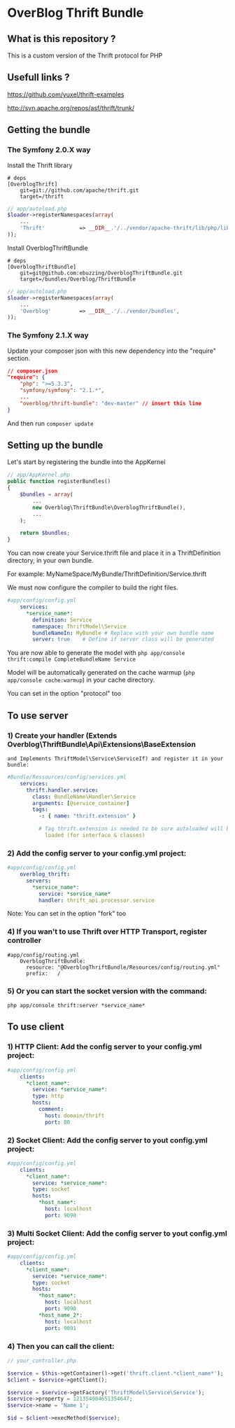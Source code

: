 # OverBlog Thrift Bundle #

What is this repository ?
----------------------

This is a custom version of the Thrift protocol for PHP

Usefull links ?
----------------------

https://github.com/yuxel/thrift-examples

http://svn.apache.org/repos/asf/thrift/trunk/

Getting the bundle
------------------
### The Symfony 2.0.X way

Install the Thrift library
```
# deps
[OverblogThrift]
    git=git://github.com/apache/thrift.git
    target=/thrift
```
``` php
// app/autoload.php
$loader->registerNamespaces(array(
    ...
    'Thrift'           => __DIR__.'/../vendor/apache-thrift/lib/php/lib',
));
```

Install OverblogThriftBundle
```
# deps
[OverblogThriftBundle]
    git=git@github.com:ebuzzing/OverblogThriftBundle.git
    target=/bundles/Overblog/ThriftBundle
```
```php
// app/autoload.php
$loader->registerNamespaces(array(
    ...
    'Overblog'         => __DIR__.'/../vendor/bundles',
));
```
### The Symfony 2.1.X way

Update your composer json with this new dependency into the "require" section.
```json
// composer.json
"require": {
    "php": ">=5.3.3",
    "symfony/symfony": "2.1.*",
    ...
    "overblog/thrift-bundle": "dev-master" // insert this line
}
```

And then run ```composer update```

Setting up the bundle
---------------------

Let's start by registering the bundle into the AppKernel
```php
// app/AppKernel.php
public function registerBundles()
{
    $bundles = array(
        ...
        new Overblog\ThriftBundle\OverblogThriftBundle(),
        ...
    );

    return $bundles;
}
```

You can now create your Service.thrift file and place it in a ThriftDefinition directory, in your own bundle.

For example: MyNameSpace/MyBundle/ThriftDefinition/Service.thrift

We must now configure the compiler to build the right files.

```yml
#app/config/config.yml
    services:
      *service_name*:
        definition: Service
        namespace: ThriftModel\Service
        bundleNameIn: MyBundle # Replace with your own bundle name
        server: true    # Define if server class will be generated
```

You are now able to generate the model with ```php app/console thrift:compile CompleteBundleName Service```

Model will be automatically generated on the cache warmup (```php app/console cache:warmup```) in your cache directory.

You can set in the option "protocol" too

To use server
----------------------

### 1) Create your handler (Extends Overblog\ThriftBundle\Api\Extensions\BaseExtension
    and Implements ThriftModel\Service\ServiceIf) and register it in your bundle:

```yml
#Bundle/Ressources/config/services.yml
    services:
      thrift.handler.service:
        class: BundleName\Handler\Service
        arguments: [@service_container]
        tags:
          -: { name: "thrift.extension" }

          # Tag thrift.extension is needed to be sure autoloaded will be
            loaded (for interface & classes)
```
### 2) Add the config server to your config.yml project:
```yml
#app/config/config.yml
    overblog_thrift:
      servers:
        *service_name*:
          service: *service_name*
          handler: thrift_api.processor.service
```

Note: You can set in the option "fork" too

### 4) If you wan't to use Thrift over HTTP Transport, register controller

    #app/config/routing.yml
        OverblogThriftBundle:
          resource: "@OverblogThriftBundle/Resources/config/routing.yml"
          prefix:   /

### 5) Or you can start the socket version with the command:

    php app/console thrift:server *service_name*

To use client
----------------------

### 1) HTTP Client: Add the config server to your config.yml project:

```yml
#app/config/config.yml
    clients:
      *client_name*:
        service: *service_name*:
        type: http
        hosts:
          comment:
            host: domain/thrift
            port: 80
```

### 2) Socket Client: Add the config server to yout config.yml project:

```yml
#app/config/config.yml
    clients:
      *client_name*:
        service: *service_name*:
        type: socket
        hosts:
          *host_name*:
            host: localhost
            port: 9090
```

### 3) Multi Socket Client: Add the config server to yout config.yml project:

```yml
#app/config/config.yml
    clients:
      *client_name*:
        service: *service_name*:
        type: socket
        hosts:
          *host_name*:
            host: localhost
            port: 9090
          *host_name_2*:
            host: localhost
            port: 9091
```

### 4) Then you can call the client:

```php
// your_controller.php

$service = $this->getContainer()->get('thrift.client.*client_name*');
$client = $service->getClient();

$service = $service->getFactory('ThriftModel\Service\Service');
$service->property = 121354984651354647;
$service->name = 'Name 1';

$id = $client->execMethod($service);
```
